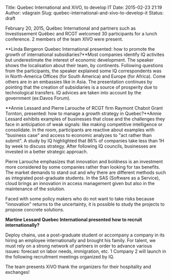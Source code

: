 Title: Quebec International and XiVO, to develop IT
Date: 2015-02-23 21:19
Author: vdagrain
Slug: quebec-international-and-xivo-to-develop-it
Status: draft

February 20, 2015, Québec International and partners such as
Investissement Québec and RCGT welcomed 30 participants for a lunch
conference. 2 members of the team XIVO were present.

**Linda Bergeron Quebec International presented: how to promote the
growth of international subsidiaries?**Most companies identify IQ
activites but underestimate the interest of economic development. The
speaker shows the localisation about their team, by continents.
Following questions from the participants, the speaker explained some IQ
correspondents was in North-America Offices (for South America) and
Europe (for Africa). Come others are in an embassies like in Asia. The
presentation continues by pointing that the creation of subsidiaries is
a source of prosperity due to technological transfers. IQ advices are
taken into account by the government (ex:Davos Forum).

**Annie Lessard and Pierre Larouche of RCGT firm Raymont Chabot Grant
Tornton, presented: how to manage a growth strategy in Quebec?**Annie
Lessard exhibits examples of businesses that close and the challenges
they face in anticipation of weak signals: like making competitive
intelligence or consolidate. In the room, participants are reactive
about examples with "business case" and access to economic analyzes to
"act rather than submit". A study by IQ highlighted that 86% of
companies take less than 1H by week to discuss strategy. After following
IQ councils, businesses are invested in a better strategic approach.

Pierre Larouche emphasizes that innovation and boldness is an investment
more considered by some companies rather than looking for tax benefits.
The market demands to stand out and why there are different methods such
as integrated post-graduate students. In the SAS (Software as a
Service), cloud brings an innovation in access management given but also
in the maintenance of the solution.

Faced with some policy makers who do not want to take risks because
"innovation" returns to the uncertainty, it is possible to study the
projects to propose concrete solutions.

**Martine Lessard Quebec International presented how to recruit
internationally?**

Deploy chains, use a post-graduate student or accompany a company in its
hiring an employee internationally and brought his family. For talent,
we must rely on a strong network of partners in order to advance various
issues: forecast on labor needs, immigration, etc. 1 Company 2 will
launch in the following recruitment meetings organized by IQ.

The team presents XiVO thank the organizers for their hospitality and
exchanges!

</p>

